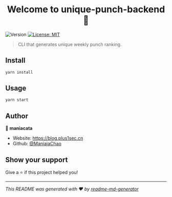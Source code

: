 <h1 align="center">Welcome to unique-punch-backend 👋</h1>
<p>
  <img alt="Version" src="https://img.shields.io/badge/version-3.0.0-blue.svg?cacheSeconds=2592000" />
  <a href="#" target="_blank">
    <img alt="License: MIT" src="https://img.shields.io/badge/License-MIT-yellow.svg" />
  </a>
</p>

> CLI that generates unique weekly punch ranking.

## Install

```sh
yarn install
```

## Usage

```sh
yarn start
```

## Author

👤 **maniacata**

* Website: https://blog.plus1sec.cn
* Github: [@ManiaiaChao](https://github.com/ManiaiaChao)

## Show your support

Give a ⭐️ if this project helped you!

***
_This README was generated with ❤️ by [readme-md-generator](https://github.com/kefranabg/readme-md-generator)_